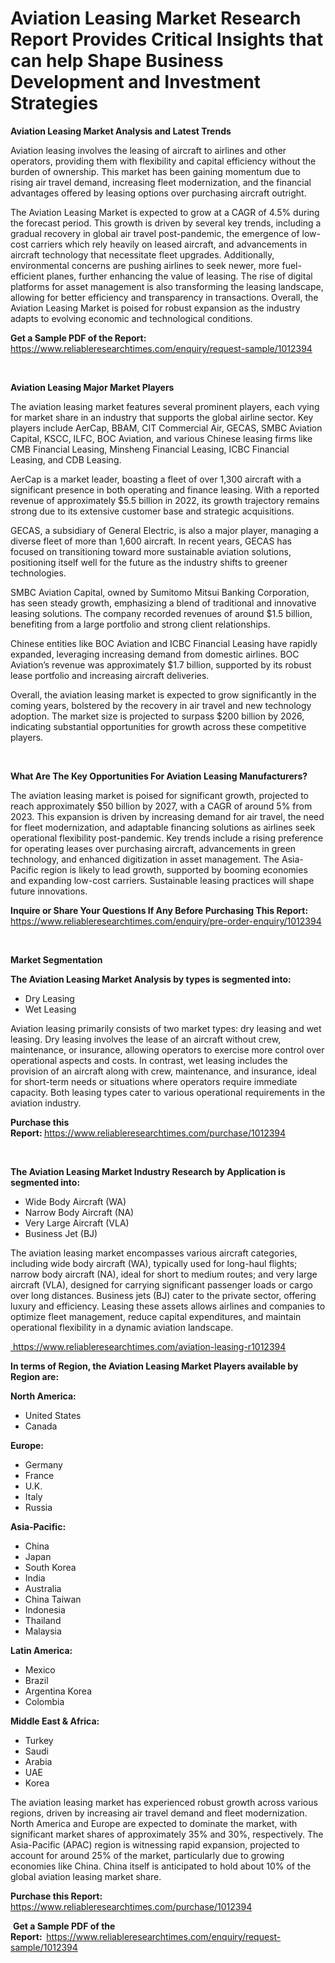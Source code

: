 <p><h1>Aviation Leasing Market Research Report Provides Critical Insights that can help Shape Business Development and Investment Strategies</h1></p><p><strong>Aviation Leasing Market Analysis and Latest Trends</strong></p>
<p><p>Aviation leasing involves the leasing of aircraft to airlines and other operators, providing them with flexibility and capital efficiency without the burden of ownership. This market has been gaining momentum due to rising air travel demand, increasing fleet modernization, and the financial advantages offered by leasing options over purchasing aircraft outright.</p><p>The Aviation Leasing Market is expected to grow at a CAGR of 4.5% during the forecast period. This growth is driven by several key trends, including a gradual recovery in global air travel post-pandemic, the emergence of low-cost carriers which rely heavily on leased aircraft, and advancements in aircraft technology that necessitate fleet upgrades. Additionally, environmental concerns are pushing airlines to seek newer, more fuel-efficient planes, further enhancing the value of leasing. The rise of digital platforms for asset management is also transforming the leasing landscape, allowing for better efficiency and transparency in transactions. Overall, the Aviation Leasing Market is poised for robust expansion as the industry adapts to evolving economic and technological conditions.</p></p>
<p><strong>Get a Sample PDF of the Report:&nbsp;</strong> <a href="https://www.reliableresearchtimes.com/enquiry/request-sample/1012394?utm_campaign=2230&utm_medium=2&utm_source=Github&utm_content=ia&utm_term=18042025&utm_id=aviation-leasing">https://www.reliableresearchtimes.com/enquiry/request-sample/1012394</a></p>
<p>&nbsp;</p>
<p><strong>Aviation Leasing Major Market Players</strong></p>
<p><p>The aviation leasing market features several prominent players, each vying for market share in an industry that supports the global airline sector. Key players include AerCap, BBAM, CIT Commercial Air, GECAS, SMBC Aviation Capital, KSCC, ILFC, BOC Aviation, and various Chinese leasing firms like CMB Financial Leasing, Minsheng Financial Leasing, ICBC Financial Leasing, and CDB Leasing.</p><p>AerCap is a market leader, boasting a fleet of over 1,300 aircraft with a significant presence in both operating and finance leasing. With a reported revenue of approximately $5.5 billion in 2022, its growth trajectory remains strong due to its extensive customer base and strategic acquisitions.</p><p>GECAS, a subsidiary of General Electric, is also a major player, managing a diverse fleet of more than 1,600 aircraft. In recent years, GECAS has focused on transitioning toward more sustainable aviation solutions, positioning itself well for the future as the industry shifts to greener technologies.</p><p>SMBC Aviation Capital, owned by Sumitomo Mitsui Banking Corporation, has seen steady growth, emphasizing a blend of traditional and innovative leasing solutions. The company recorded revenues of around $1.5 billion, benefiting from a large portfolio and strong client relationships.</p><p>Chinese entities like BOC Aviation and ICBC Financial Leasing have rapidly expanded, leveraging increasing demand from domestic airlines. BOC Aviation’s revenue was approximately $1.7 billion, supported by its robust lease portfolio and increasing aircraft deliveries.</p><p>Overall, the aviation leasing market is expected to grow significantly in the coming years, bolstered by the recovery in air travel and new technology adoption. The market size is projected to surpass $200 billion by 2026, indicating substantial opportunities for growth across these competitive players.</p></p>
<p>&nbsp;</p>
<p><strong>What Are The Key Opportunities For Aviation Leasing Manufacturers?</strong></p>
<p><p>The aviation leasing market is poised for significant growth, projected to reach approximately $50 billion by 2027, with a CAGR of around 5% from 2023. This expansion is driven by increasing demand for air travel, the need for fleet modernization, and adaptable financing solutions as airlines seek operational flexibility post-pandemic. Key trends include a rising preference for operating leases over purchasing aircraft, advancements in green technology, and enhanced digitization in asset management. The Asia-Pacific region is likely to lead growth, supported by booming economies and expanding low-cost carriers. Sustainable leasing practices will shape future innovations.</p></p>
<p><strong>Inquire or Share Your Questions If Any Before Purchasing This Report:</strong> <a href="https://www.reliableresearchtimes.com/enquiry/pre-order-enquiry/1012394?utm_campaign=2230&utm_medium=2&utm_source=Github&utm_content=ia&utm_term=18042025&utm_id=aviation-leasing">https://www.reliableresearchtimes.com/enquiry/pre-order-enquiry/1012394</a></p>
<p>&nbsp;</p>
<p><strong>Market Segmentation</strong></p>
<p><strong>The Aviation Leasing Market Analysis by types is segmented into:</strong></p>
<p><ul><li>Dry Leasing</li><li>Wet Leasing</li></ul></p>
<p><p>Aviation leasing primarily consists of two market types: dry leasing and wet leasing. Dry leasing involves the lease of an aircraft without crew, maintenance, or insurance, allowing operators to exercise more control over operational aspects and costs. In contrast, wet leasing includes the provision of an aircraft along with crew, maintenance, and insurance, ideal for short-term needs or situations where operators require immediate capacity. Both leasing types cater to various operational requirements in the aviation industry.</p></p>
<p><strong>Purchase this Report:&nbsp;</strong><a href="https://www.reliableresearchtimes.com/purchase/1012394?utm_campaign=2230&utm_medium=2&utm_source=Github&utm_content=ia&utm_term=18042025&utm_id=aviation-leasing">https://www.reliableresearchtimes.com/purchase/1012394</a></p>
<p>&nbsp;</p>
<p><strong>The Aviation Leasing Market Industry Research by Application is segmented into:</strong></p>
<p><ul><li>Wide Body Aircraft (WA)</li><li>Narrow Body Aircraft (NA)</li><li>Very Large Aircraft (VLA)</li><li>Business Jet (BJ)</li></ul></p>
<p><p>The aviation leasing market encompasses various aircraft categories, including wide body aircraft (WA), typically used for long-haul flights; narrow body aircraft (NA), ideal for short to medium routes; and very large aircraft (VLA), designed for carrying significant passenger loads or cargo over long distances. Business jets (BJ) cater to the private sector, offering luxury and efficiency. Leasing these assets allows airlines and companies to optimize fleet management, reduce capital expenditures, and maintain operational flexibility in a dynamic aviation landscape.</p></p>
<p><a href="https://www.reliableresearchtimes.com/aviation-leasing-r1012394?utm_campaign=2230&utm_medium=2&utm_source=Github&utm_content=ia&utm_term=18042025&utm_id=aviation-leasing">&nbsp;https://www.reliableresearchtimes.com/aviation-leasing-r1012394</a></p>
<p><strong>In terms of Region, the Aviation Leasing Market Players available by Region are:</strong></p>
<p>
    <p> <strong> North America: </strong>
        <ul>
            <li>United States</li>
            <li>Canada</li>
        </ul>
        </p> 
    <p> <strong> Europe: </strong>
        <ul>
            <li>Germany</li>
            <li>France</li>
            <li>U.K.</li>
            <li>Italy</li>
            <li>Russia</li>
        </ul>
        </p> 
    <p> <strong> Asia-Pacific: </strong>
        <ul>
            <li>China</li>
            <li>Japan</li>
            <li>South Korea</li>
            <li>India</li>
            <li>Australia</li>
            <li>China Taiwan</li>
            <li>Indonesia</li>
            <li>Thailand</li>
            <li>Malaysia</li>
        </ul>
        </p> 
    <p> <strong> Latin America: </strong>
        <ul>
            <li>Mexico</li>
            <li>Brazil</li>
            <li>Argentina Korea</li>
            <li>Colombia</li>
        </ul>
        </p> 
    <p> <strong> Middle East & Africa: </strong>
        <ul>
            <li>Turkey</li>
            <li>Saudi</li>
            <li>Arabia</li>
            <li>UAE</li>
            <li>Korea</li>
        </ul>
    </p>
    </p>
<p><p>The aviation leasing market has experienced robust growth across various regions, driven by increasing air travel demand and fleet modernization. North America and Europe are expected to dominate the market, with significant market shares of approximately 35% and 30%, respectively. The Asia-Pacific (APAC) region is witnessing rapid expansion, projected to account for around 25% of the market, particularly due to growing economies like China. China itself is anticipated to hold about 10% of the global aviation leasing market share.</p></p>
<p><strong>Purchase this Report: </strong><a href="https://www.reliableresearchtimes.com/purchase/1012394?utm_campaign=2230&utm_medium=2&utm_source=Github&utm_content=ia&utm_term=18042025&utm_id=aviation-leasing">https://www.reliableresearchtimes.com/purchase/1012394</a></p>
<p>&nbsp;<strong>Get a Sample PDF of the Report:&nbsp;&nbsp;</strong><a href="https://www.reliableresearchtimes.com/enquiry/request-sample/1012394?utm_campaign=2230&utm_medium=2&utm_source=Github&utm_content=ia&utm_term=18042025&utm_id=aviation-leasing">https://www.reliableresearchtimes.com/enquiry/request-sample/1012394</a></p>
<p><strong></strong></p>
<p><p></p><p></p><p></p></p>